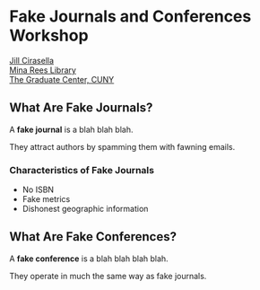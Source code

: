 # Fake Journals and Conferences Workshop

[Jill Cirasella](http://jillcirasella.commons.gc.cuny.edu)\
[Mina Rees Library](http://library.gc.cuny.edu)\
[The Graduate Center, CUNY](http://gc.cuny.edu)

## What Are Fake Journals?

A **fake journal** is a blah blah blah.

They attract authors by spamming them with fawning emails.

### Characteristics of Fake Journals

- No ISBN
- Fake metrics
- Dishonest geographic information

## What Are Fake Conferences?

A **fake conference** is a blah blah blah blah.

They operate in much the same way as fake journals.

